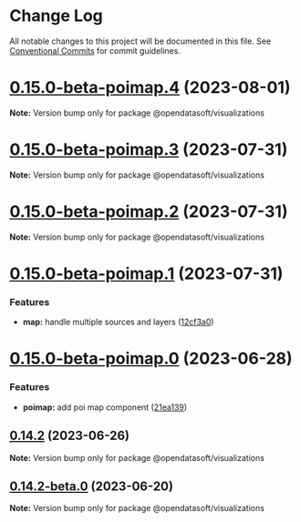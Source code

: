 # Change Log

All notable changes to this project will be documented in this file.
See [Conventional Commits](https://conventionalcommits.org) for commit guidelines.

# [0.15.0-beta-poimap.4](https://github.com/opendatasoft/ods-dataviz-sdk/compare/@opendatasoft/visualizations@0.15.0-beta-poimap.3...@opendatasoft/visualizations@0.15.0-beta-poimap.4) (2023-08-01)

**Note:** Version bump only for package @opendatasoft/visualizations





# [0.15.0-beta-poimap.3](https://github.com/opendatasoft/ods-dataviz-sdk/compare/@opendatasoft/visualizations@0.15.0-beta-poimap.2...@opendatasoft/visualizations@0.15.0-beta-poimap.3) (2023-07-31)

**Note:** Version bump only for package @opendatasoft/visualizations





# [0.15.0-beta-poimap.2](https://github.com/opendatasoft/ods-dataviz-sdk/compare/@opendatasoft/visualizations@0.15.0-beta-poimap.1...@opendatasoft/visualizations@0.15.0-beta-poimap.2) (2023-07-31)

**Note:** Version bump only for package @opendatasoft/visualizations





# [0.15.0-beta-poimap.1](https://github.com/opendatasoft/ods-dataviz-sdk/compare/@opendatasoft/visualizations@0.15.0-beta-poimap.0...@opendatasoft/visualizations@0.15.0-beta-poimap.1) (2023-07-31)


### Features

* **map:** handle multiple sources and layers ([12cf3a0](https://github.com/opendatasoft/ods-dataviz-sdk/commit/12cf3a06f2685f2a8620deb1d65b58e87e2db382))





# [0.15.0-beta-poimap.0](https://github.com/opendatasoft/ods-dataviz-sdk/compare/@opendatasoft/visualizations@0.14.2-beta-poimap.0...@opendatasoft/visualizations@0.15.0-beta-poimap.0) (2023-06-28)


### Features

* **poimap:** add poi map component ([21ea139](https://github.com/opendatasoft/ods-dataviz-sdk/commit/21ea1398d32bd0d31c01d005b2366ab1de2d24ff))





## [0.14.2](https://github.com/opendatasoft/ods-dataviz-sdk/compare/@opendatasoft/visualizations@0.14.2-beta.0...@opendatasoft/visualizations@0.14.2) (2023-06-26)

**Note:** Version bump only for package @opendatasoft/visualizations





## [0.14.2-beta.0](https://github.com/opendatasoft/ods-dataviz-sdk/compare/@opendatasoft/visualizations@0.14.1...@opendatasoft/visualizations@0.14.2-beta.0) (2023-06-20)

**Note:** Version bump only for package @opendatasoft/visualizations
